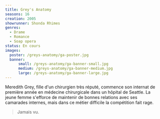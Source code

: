 ```yaml
---
title: Grey's Anatomy
seasons: 16
creation: 2005
showrunner: Shonda Rhimes
genres:
  - Drame
  - Romance
  - Soap opera
status: En cours
images:
  poster: /greys-anatomy/ga-poster.jpg
  banner:
      small: /greys-anatomy/ga-banner-small.jpg
      medium: /greys-anatomy/ga-banner-medium.jpg
      large: /greys-anatomy/ga-banner-large.jpg
---
```


Meredith Grey, fille d'un chirurgien très réputé, commence son internat de première année en médecine chirurgicale dans un hôpital de Seattle. La jeune femme s'efforce de maintenir de bonnes relations avec ses camarades internes, mais dans ce métier difficile la compétition fait rage.

> Jamais vu.
